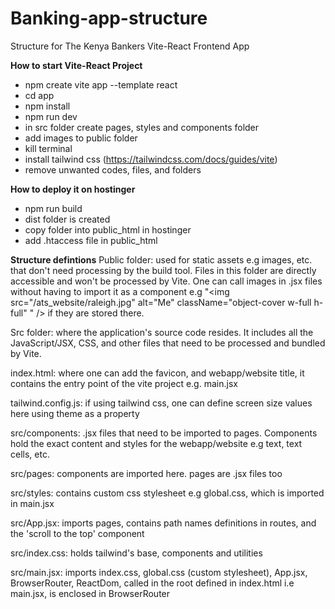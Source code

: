 # Banking-app-structure
Structure for The Kenya Bankers Vite-React Frontend App


**How to start Vite-React Project**
- npm create vite app --template react
- cd app
- npm install
- npm run dev
-  in src folder create pages, styles and components folder
-  add images to public folder
-  kill terminal
-  install tailwind css (https://tailwindcss.com/docs/guides/vite)
-  remove unwanted codes, files, and folders

**How to deploy it on hostinger**
- npm run build
- dist folder is created
- copy folder into public_html in hostinger
- add .htaccess file in public_html

**Structure defintions**
Public folder: used for static assets e.g images, etc. that don't need processing by the build tool. Files in this folder are directly accessible and won't be processed by Vite. One can call images in .jsx files without having to import it as a component e.g "<img src="/ats_website/raleigh.jpg" alt="Me" className="object-cover w-full h-full" " /> if they are stored there.

Src folder: where the application's source code resides. It includes all the JavaScript/JSX, CSS, and other files that need to be processed and bundled by Vite.

index.html: where one can add the favicon, and webapp/website title, it contains the entry point of the vite project e.g. main.jsx

tailwind.config.js: if using tailwind css, one can define screen size values here using theme as a property

src/components: .jsx files that need to be imported to pages. Components hold the exact content and styles for the webapp/website e.g text, text cells, etc.

src/pages: components are imported here. pages are .jsx files too

src/styles: contains custom css stylesheet e.g global.css, which is imported in main.jsx

src/App.jsx: imports pages, contains path names definitions in routes, and the 'scroll to the top' component

src/index.css: holds tailwind's base, components and utilities

src/main.jsx: imports index.css, global.css (custom stylesheet), App.jsx, BrowserRouter, ReactDom, called in the root defined in index.html i.e main.jsx, is enclosed in BrowserRouter
